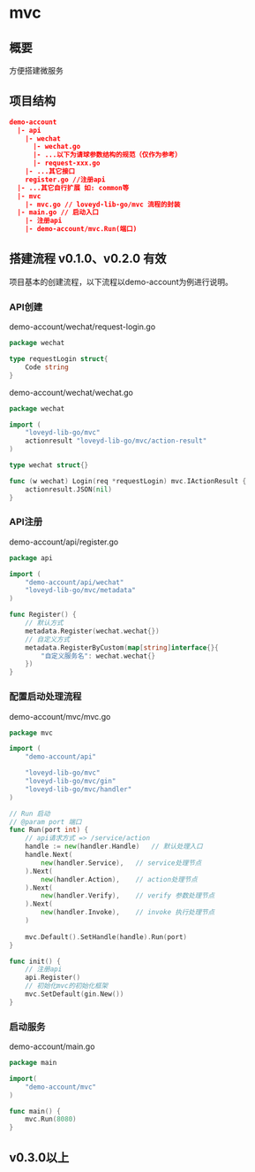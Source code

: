# mvc

## 概要
方便搭建微服务

## 项目结构

```json
demo-account
  |- api
    |- wechat
      |- wechat.go
      |- ...以下为请球参数结构的规范（仅作为参考）
      |- request-xxx.go
    |- ...其它接口
    register.go //注册api
  |- ...其它自行扩展 如: common等
  |- mvc
    |- mvc.go // loveyd-lib-go/mvc 流程的封装
  |- main.go // 启动入口
    |- 注册api
    |- demo-account/mvc.Run(端口)
```

## 搭建流程 v0.1.0、v0.2.0 有效
项目基本的创建流程，以下流程以demo-account为例进行说明。

### API创建
demo-account/wechat/request-login.go
```go
package wechat

type requestLogin struct{
    Code string
}

```
demo-account/wechat/wechat.go
```go
package wechat

import (
	"loveyd-lib-go/mvc"
	actionresult "loveyd-lib-go/mvc/action-result"
)

type wechat struct{}

func (w wechat) Login(req *requestLogin) mvc.IActionResult {
    actionresult.JSON(nil)
}

```
### API注册
demo-account/api/register.go
```go
package api

import (
	"demo-account/api/wechat"
	"loveyd-lib-go/mvc/metadata"
)

func Register() {
    // 默认方式
    metadata.Register(wechat.wechat{})
    // 自定义方式
    metadata.RegisterByCustom(map[string]interface{}{
        "自定义服务名": wechat.wechat{}
    })
}

```
### 配置启动处理流程
demo-account/mvc/mvc.go
```go
package mvc

import (
	"demo-account/api"

	"loveyd-lib-go/mvc"
	"loveyd-lib-go/mvc/gin"
	"loveyd-lib-go/mvc/handler"
)

// Run 启动
// @param port 端口
func Run(port int) {
    // api请求方式 => /service/action
    handle := new(handler.Handle)   // 默认处理入口
	handle.Next(
		new(handler.Service),   // service处理节点
	).Next(
		new(handler.Action),    // action处理节点
	).Next(
		new(handler.Verify),    // verify 参数处理节点
	).Next(
		new(handler.Invoke),    // invoke 执行处理节点
    )
    
	mvc.Default().SetHandle(handle).Run(port)
}

func init() {
    // 注册api
    api.Register()
    // 初始化mvc的初始化框架
    mvc.SetDefault(gin.New())
}
```
### 启动服务

demo-account/main.go
```go
package main

import(
    "demo-account/mvc"
)

func main() {
    mvc.Run(8080)
}
```


## v0.3.0以上